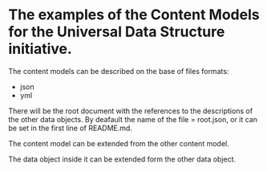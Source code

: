 # The examples of the Content Models for the Universal Data Structure initiative.

The content models can be described on the base of files formats:
- json
- yml

There will be the root document with the references to the descriptions of the other data objects.
By deafault the name of the file = root.json, or it can be set in the first line of README.md.

The content model can be extended from the other content model.

The data object inside it can be extended form the other data object.

